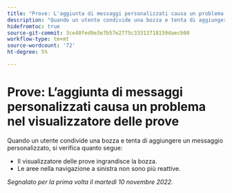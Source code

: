 ```yaml
---
title: "Prove: L'aggiunta di messaggi personalizzati causa un problema nel visualizzatore di prove"
description: "Quando un utente condivide una bozza e tenta di aggiungere un messaggio personalizzato, si verificano dei problemi."
hidefromtoc: true
source-git-commit: 3ce48fed9e3e7b57e2775c33313718159daecb98
workflow-type: tm+mt
source-wordcount: '72'
ht-degree: 5%

---
```



# Prove: L’aggiunta di messaggi personalizzati causa un problema nel visualizzatore delle prove

<!--This is on both the WF and WFP TOCs-->

Quando un utente condivide una bozza e tenta di aggiungere un messaggio personalizzato, si verifica quanto segue:

* Il visualizzatore delle prove ingrandisce la bozza.
* Le aree nella navigazione a sinistra non sono più reattive.

_Segnalato per la prima volta il martedì 10 novembre 2022._

